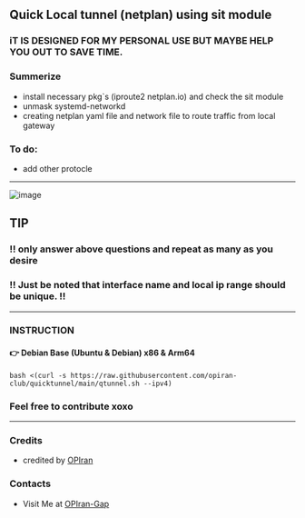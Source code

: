 ## Quick Local tunnel (netplan) using sit module

### iT IS DESIGNED FOR MY PERSONAL USE BUT MAYBE HELP YOU OUT TO SAVE TIME.

### Summerize
 - install necessary pkg`s (iproute2 netplan.io) and check the sit module
 - unmask systemd-networkd
 - creating netplan yaml file and network file to route traffic from local gateway
   
### To do:
 - add other protocle

--------------------------

![image](https://github.com/user-attachments/assets/e6047385-80a7-4d73-a24e-f1042ed94398)

## TIP
### ‼️ only answer above questions and repeat as many as you desire 
### ‼️ Just be noted that interface name and local ip range should be unique. ‼️

--------------------------

### INSTRUCTION

#### 👉 Debian Base (Ubuntu & Debian) x86 & Arm64

```
bash <(curl -s https://raw.githubusercontent.com/opiran-club/quicktunnel/main/qtunnel.sh --ipv4)
```

### Feel free to contribute xoxo
---------------------------------------------------------------------------------------------------------------------------------------

### Credits
 - credited by [OPIran](https://github.com/opiran-club)

### Contacts
 - Visit Me at [OPIran-Gap](https://t.me/opiranclub)
